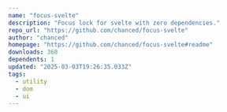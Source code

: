 ```yaml
---
name: "focus-svelte"
description: "Focus lock for svelte with zero dependencies."
repo_url: "https://github.com/chanced/focus-svelte"
author: "chanced"
homepage: "https://github.com/chanced/focus-svelte#readme"
downloads: 368
dependents: 1
updated: "2025-03-03T19:26:35.033Z"
tags: 
  - utility
  - dom
  - ui
---
```

